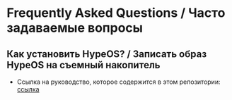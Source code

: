 # Frequently Asked Questions / Часто задаваемые вопросы

## Как установить HypeOS? / Записать образ HypeOS на съемный накопитель
- Ссылка на руководство, которое содержится в этом репозитории: [ссылка](/docs/Install.md)
